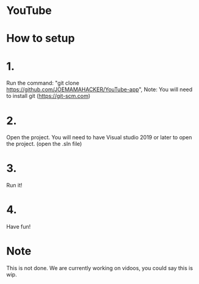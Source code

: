 # YouTube
# How to setup
# 1.
Run the command: "git clone https://github.com/JOEMAMAHACKER/YouTube-app", Note: You will need to install git (https://git-scm.com)
# 2.
Open the project. You will need to have Visual studio 2019 or later to open the project. (open the .sln file)
# 3.
Run it!
# 4.
Have fun!

# Note
This is not done. We are currently working on vidoos, you could say this is wip.
